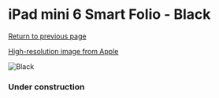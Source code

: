# iPad mini 6 Smart Folio - Black

[Return to previous page](/ipad_mini6)

[High-resolution image from Apple](https://store.storeimages.cdn-apple.com/8756/as-images.apple.com/is/MM6G3?wid=4500&hei=4500&fmt=png)

<div style="width: 384px"><img src="/everyphone/MM6G3.png" alt="Black"></div>

### Under construction
